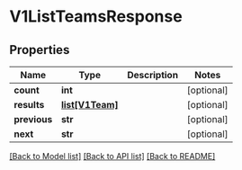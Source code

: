 # V1ListTeamsResponse


## Properties
Name | Type | Description | Notes
------------ | ------------- | ------------- | -------------
**count** | **int** |  | [optional] 
**results** | [**list[V1Team]**](V1Team.md) |  | [optional] 
**previous** | **str** |  | [optional] 
**next** | **str** |  | [optional] 

[[Back to Model list]](../README.md#documentation-for-models) [[Back to API list]](../README.md#documentation-for-api-endpoints) [[Back to README]](../README.md)


